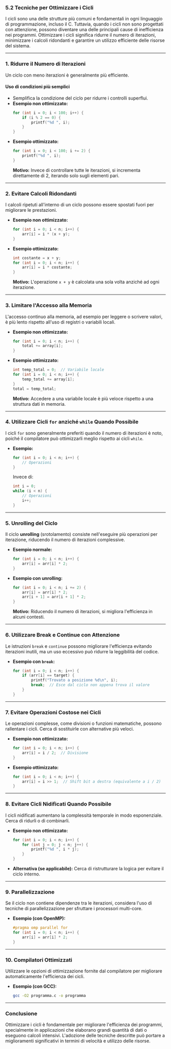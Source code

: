 ### **5.2 Tecniche per Ottimizzare i Cicli**

I cicli sono una delle strutture più comuni e fondamentali in ogni linguaggio di programmazione, incluso il C. Tuttavia, quando i cicli non sono progettati con attenzione, possono diventare una delle principali cause di inefficienza nei programmi. Ottimizzare i cicli significa ridurre il numero di iterazioni, minimizzare i calcoli ridondanti e garantire un utilizzo efficiente delle risorse del sistema.

---

### **1. Ridurre il Numero di Iterazioni**
Un ciclo con meno iterazioni è generalmente più efficiente.

#### **Uso di condizioni più semplici**
- Semplifica la condizione del ciclo per ridurre i controlli superflui.
- **Esempio non ottimizzato:**
  ```c
  for (int i = 0; i < 100; i++) {
      if (i % 2 == 0) {
          printf("%d ", i);
      }
  }
  ```
- **Esempio ottimizzato:**
  ```c
  for (int i = 0; i < 100; i += 2) {
      printf("%d ", i);
  }
  ```
  **Motivo:** Invece di controllare tutte le iterazioni, si incrementa direttamente di 2, iterando solo sugli elementi pari.

---

### **2. Evitare Calcoli Ridondanti**
I calcoli ripetuti all'interno di un ciclo possono essere spostati fuori per migliorare le prestazioni.

- **Esempio non ottimizzato:**
  ```c
  for (int i = 0; i < n; i++) {
      arr[i] = i * (x + y);
  }
  ```
- **Esempio ottimizzato:**
  ```c
  int costante = x + y;
  for (int i = 0; i < n; i++) {
      arr[i] = i * costante;
  }
  ```
  **Motivo:** L'operazione `x + y` è calcolata una sola volta anziché ad ogni iterazione.

---

### **3. Limitare l'Accesso alla Memoria**
L'accesso continuo alla memoria, ad esempio per leggere o scrivere valori, è più lento rispetto all'uso di registri o variabili locali.

- **Esempio non ottimizzato:**
  ```c
  for (int i = 0; i < n; i++) {
      total += array[i];
  }
  ```
- **Esempio ottimizzato:**
  ```c
  int temp_total = 0;  // Variabile locale
  for (int i = 0; i < n; i++) {
      temp_total += array[i];
  }
  total = temp_total;
  ```
  **Motivo:** Accedere a una variabile locale è più veloce rispetto a una struttura dati in memoria.

---

### **4. Utilizzare Cicli `for` anziché `while` Quando Possibile**
I cicli `for` sono generalmente preferiti quando il numero di iterazioni è noto, poiché il compilatore può ottimizzarli meglio rispetto ai cicli `while`.

- **Esempio:**
  ```c
  for (int i = 0; i < n; i++) {
      // Operazioni
  }
  ```
  Invece di:
  ```c
  int i = 0;
  while (i < n) {
      // Operazioni
      i++;
  }
  ```

---

### **5. Unrolling del Ciclo**
Il ciclo **unrolling** (srotolamento) consiste nell'eseguire più operazioni per iterazione, riducendo il numero di iterazioni complessive.

- **Esempio normale:**
  ```c
  for (int i = 0; i < n; i++) {
      arr[i] = arr[i] * 2;
  }
  ```
- **Esempio con unrolling:**
  ```c
  for (int i = 0; i < n; i += 2) {
      arr[i] = arr[i] * 2;
      arr[i + 1] = arr[i + 1] * 2;
  }
  ```
  **Motivo:** Riducendo il numero di iterazioni, si migliora l'efficienza in alcuni contesti.

---

### **6. Utilizzare Break e Continue con Attenzione**
Le istruzioni `break` e `continue` possono migliorare l'efficienza evitando iterazioni inutili, ma un uso eccessivo può ridurre la leggibilità del codice.

- **Esempio con `break`:**
  ```c
  for (int i = 0; i < n; i++) {
      if (arr[i] == target) {
          printf("Trovato a posizione %d\n", i);
          break;  // Esce dal ciclo non appena trova il valore
      }
  }
  ```

---

### **7. Evitare Operazioni Costose nei Cicli**
Le operazioni complesse, come divisioni o funzioni matematiche, possono rallentare i cicli. Cerca di sostituirle con alternative più veloci.

- **Esempio non ottimizzato:**
  ```c
  for (int i = 0; i < n; i++) {
      arr[i] = i / 2;  // Divisione
  }
  ```
- **Esempio ottimizzato:**
  ```c
  for (int i = 0; i < n; i++) {
      arr[i] = i >> 1;  // Shift bit a destra (equivalente a i / 2)
  }
  ```

---

### **8. Evitare Cicli Nidificati Quando Possibile**
I cicli nidificati aumentano la complessità temporale in modo esponenziale. Cerca di ridurli o di combinarli.

- **Esempio non ottimizzato:**
  ```c
  for (int i = 0; i < n; i++) {
      for (int j = 0; j < n; j++) {
          printf("%d ", i * j);
      }
  }
  ```
- **Alternativa (se applicabile):**
  Cerca di ristrutturare la logica per evitare il ciclo interno.

---

### **9. Parallelizzazione**
Se il ciclo non contiene dipendenze tra le iterazioni, considera l'uso di tecniche di parallelizzazione per sfruttare i processori multi-core.

- **Esempio (con OpenMP):**
  ```c
  #pragma omp parallel for
  for (int i = 0; i < n; i++) {
      arr[i] = arr[i] * 2;
  }
  ```

---

### **10. Compilatori Ottimizzati**
Utilizzare le opzioni di ottimizzazione fornite dal compilatore per migliorare automaticamente l'efficienza dei cicli.

- **Esempio (con GCC):**
  ```bash
  gcc -O2 programma.c -o programma
  ```

---

### **Conclusione**
Ottimizzare i cicli è fondamentale per migliorare l'efficienza dei programmi, specialmente in applicazioni che elaborano grandi quantità di dati o eseguono calcoli intensivi. L'adozione delle tecniche descritte può portare a miglioramenti significativi in termini di velocità e utilizzo delle risorse.